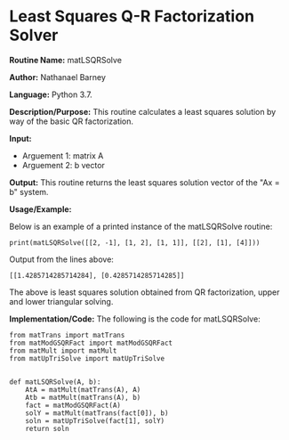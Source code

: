 # Least Squares Q-R Factorization Solver

**Routine Name:**           matLSQRSolve

**Author:** Nathanael Barney

**Language:** Python 3.7.

**Description/Purpose:** This routine calculates a least squares solution by way of the basic QR factorization.

**Input:** 
* Arguement 1: matrix A
* Arguement 2: b vector

**Output:** This routine returns the least squares solution vector of the "Ax = b" system.

**Usage/Example:**

Below is an example of a printed instance of the matLSQRSolve routine:

```
print(matLSQRSolve([[2, -1], [1, 2], [1, 1]], [[2], [1], [4]]))
```

Output from the lines above:

```
[[1.4285714285714284], [0.4285714285714285]]
```

The above is least squares solution obtained from QR factorization, upper and lower triangular solving.

**Implementation/Code:** The following is the code for matLSQRSolve:

```
from matTrans import matTrans
from matModGSQRFact import matModGSQRFact
from matMult import matMult
from matUpTriSolve import matUpTriSolve


def matLSQRSolve(A, b):
    AtA = matMult(matTrans(A), A)
    Atb = matMult(matTrans(A), b)
    fact = matModGSQRFact(A)
    solY = matMult(matTrans(fact[0]), b)
    soln = matUpTriSolve(fact[1], solY)
    return soln
```
